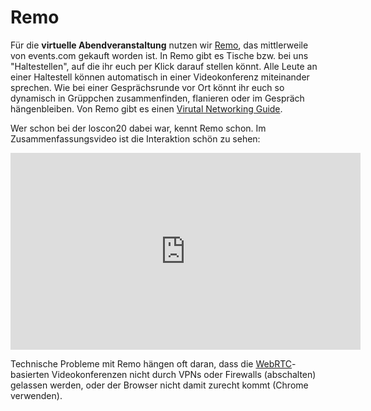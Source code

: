 # Remo

Für die **virtuelle Abendveranstaltung** nutzen wir [Remo](https://remo.co), das mittlerweile von events.com gekauft worden ist. In Remo gibt es Tische bzw. bei uns "Haltestellen", auf die ihr euch per Klick darauf stellen könnt. Alle Leute an einer Haltestell können automatisch in einer Videokonferenz miteinander sprechen. Wie bei einer Gesprächsrunde vor Ort könnt ihr euch so dynamisch in Grüppchen zusammenfinden, flanieren oder im Gespräch hängenbleiben. Von Remo gibt es einen [Virutal Networking Guide](https://remo.co/guides/virtual-networking-event).

Wer schon bei der loscon20 dabei war, kennt Remo schon. Im Zusammenfassungsvideo ist die Interaktion schön zu sehen:

<iframe width="560" height="315" src="https://www.youtube-nocookie.com/embed/xgYuRQLO7Ok?si=lEFaN-Id24sx6Lxu" title="YouTube video player" frameborder="0" allow="accelerometer; autoplay; clipboard-write; encrypted-media; gyroscope; picture-in-picture; web-share" referrerpolicy="strict-origin-when-cross-origin" allowfullscreen></iframe>

Technische Probleme mit Remo hängen oft daran, dass die [WebRTC](https://de.wikipedia.org/wiki/WebRTC)-basierten Videokonferenzen nicht durch VPNs oder Firewalls (abschalten) gelassen werden, oder der Browser nicht damit zurecht kommt (Chrome verwenden).